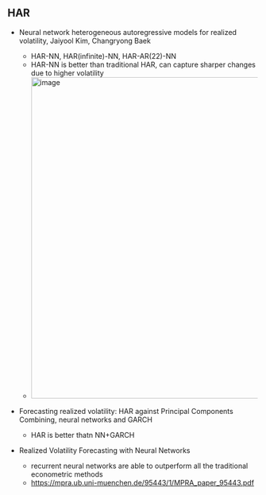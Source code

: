 ## HAR
- Neural network heterogeneous autoregressive models for realized volatility, Jaiyool Kim, Changryong Baek
  - HAR-NN, HAR(infinite)-NN, HAR-AR(22)-NN
  - HAR-NN is better than traditional HAR, can capture sharper changes due to higher volatility
  - <img width="647" alt="image" src="https://user-images.githubusercontent.com/44770384/116898927-f2d10a80-ac71-11eb-9de5-c7eb607212b8.png">

- Forecasting realized volatility: HAR against Principal Components Combining, neural networks and GARCH
  - HAR is better thatn NN+GARCH

- Realized Volatility Forecasting with Neural Networks
  - recurrent neural networks are able to outperform all the traditional econometric methods
  - https://mpra.ub.uni-muenchen.de/95443/1/MPRA_paper_95443.pdf
